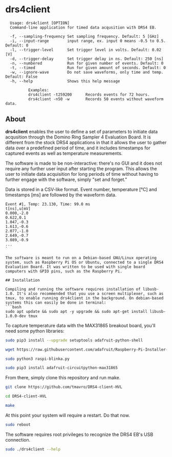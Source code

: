 # drs4client

```
  Usage: drs4client [OPTION]
  Command-line application for timed data acqusition with DRS4 EB.
  
  -f, --sampling-frequency Set sampling frequency. Default: 5 [GHz] 
  -i, --input-range        input range, ex. input 0 means -0.5 to 0.5. Default: 0 
  -l, --trigger-level      Set trigger level in volts. Default: 0.02 [V] 
  -d, --trigger-delay      Set trigger delay in ns. Default: 250 [ns] 
  -n, --numbered           Run for given number of events. Default: 0 
  -t, --timed              Run for given amount of seconds. Default: 0 
  -w, --ignore-wave        Do not save waveforms, only time and temp. Default: False 
  -h, --help               Shows this help message 
  
          Examples:
          drs4client -t259200      Records events for 72 hours.
          drs4client -n50 -w       Records 50 events without waveform data.
  ```
## About

**drs4client** enables the user to define a set of parameters to initiate data acqusition through the Domino Ring Sampler 4 Evaluation Board. It is different from the stock DRS4 applications in that it allows the user to gather data over a predefined period of time, and it includes timestamps for captured events as well as temperature measurements. 

The software is made to be non-interactive: there's no GUI and it does not require any further user input after starting the program. This allows the user to initiate data acquisition for long periods of time without having to further engage with the software, simply "set and forget." 

Data is stored in a CSV-like format. Event number, temperature [°C] and timestamps [ms] are followed by the waveform data.  

```Example
Event #1, Temp: 23.130, Time: 99.0 ms
t[ns],u[mV]
0.000,-2.0
0.622,0.1
1.047,-0.3
1.613,-0.6
2.077,-1.0
2.649,-0.7
3.089,-0.9
...
`

The software is meant to run on a Debian-based GNU/Linux operating system, such as Raspberry Pi OS or Ubuntu, connected to a single DRS4 Evaluation Board. It was written to be used with single board computers with GPIO pins, such as the Raspberry Pi. 

## Installation 

Compiling and running the software requires installation of libusb-1.0. It's also recommended that you use a screen multiplexer, such as tmux, to enable running drs4client in the background. On debian-based systems this can easily be done in terminal:
```bash
sudo apt update && sudo apt -y upgrade && sudo apt-get install libusb-1.0.0-dev tmux
```

To capture temperature data with the MAX31865 breakout board, you'll need some python libraries: 
```bash
sudo pip3 install --upgrade setuptools adafruit-python-shell

wget https://raw.githubusercontent.com/adafruit/Raspberry-Pi-Installer-Scripts/master/raspi-blinka.py -O- | sed '124d' - > raspi-blinka.py

sudo python3 raspi-blinka.py

sudo pip3 install adafruit-circuitpython-max31865
```

From there, simply clone this repository and run make. 
```bash
git clone https://github.com/tmavro/DRS4-client-HVL

cd DRS4-client-HVL

make
```

At this point your system will require a restart. Do that now. 
```bash
sudo reboot
```

The software requires root privileges to recognize the DRS4 EB's USB connection. 

```bash
sudo ./drs4client --help
```
